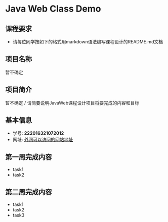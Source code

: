 # Java Web Class Demo

## 课程要求
- 请每位同学按如下的格式用markdown语法编写课程设计的README.md文档


## 项目名称
暂不确定

## 项目简介
暂不确定 / 请简要说明JavaWeb课程设计项目将要完成的内容和目标


## 基本信息
- 学号: **222016321072012**
- 网址: [外网可以访问的网站地址](http://119.23.45.34/javaweb)


## 第一周完成内容
- task1
- task2

## 第二周完成内容
- task1
- task2
- task3




